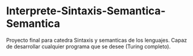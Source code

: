# Interprete-Sintaxis-Semantica-Semantica
Proyecto final para catedra Sintaxis y semanticas de los lenguajes. Capaz de desarrollar cualquier programa que se desee (Turing completo).
